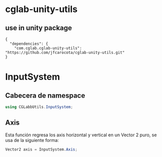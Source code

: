 ﻿# cglab-unity-utils

## use in unity package

```node
{
  "dependencies": {
    "com.cglab.cglab-unity-utils": "https://github.com/jfcarocota/cglab-unity-utils.git"
}
```

# InputSystem

## Cabecera de namespace

```csharp
using CGLabbUtils.InputSystem;
```

## Axis
<p style="text-aling="center";">
 Esta función regresa los axis horizontal y vertical en un Vector 2 puro, se usa de la siguiente forma:
</p>

  ```csharp
  Vector2 axis = InputSystem.Axis;
  ```
